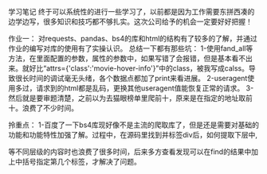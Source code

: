 学习笔记
终于可以系统性的进行一些学习了，以前都是因为工作需要东拼西凑的边学边写，很多知识和技巧都不够扎实。这次公司给予的机会一定要好好把握！

作业一：
对requests、pandas、bs4的库和html的结构有了较多的了解，并通过作业的编写对库的使用有了实操认识。
总结一下都有那些坑：
1-使用fand_all等方法，在里面配置的参数，属性的参数中，如果写错了会报错，但是基本看不出来。就好比“attrs={'class':'movie-hover-info'}”中的class，被我写成calss。导致很长时间的调试毫无头绪，各个数据点都加了print来看进展。
2-useragent使用多过，请求到的html都是乱码，更换其他useragent值能恢复正常的请求。
3-然后就是要审题清楚，之前以为去猫眼榜单里爬前十，原来是在指定的地址取前十。浪费了不少时间。

拎重点：
1-百度了一下bs4库现好像不是主流的爬取库了，但是还是需要对基础的功能和功能特性加强了解。过程中，在源码里找到并标签div后，如何提取下层中<span>,<div>等不同层级的内容时也浪费了很多时间，后来多方查看发现可以在find的结果中加上中括号指定第几个标签，才解决了问题。
